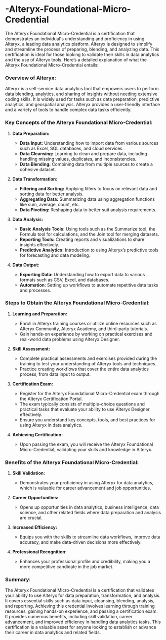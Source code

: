 # -Alteryx-Foundational-Micro-Credential
The Alteryx Foundational Micro-Credential is a certification that demonstrates an individual's understanding and proficiency in using Alteryx, a leading data analytics platform. Alteryx is designed to simplify and streamline the process of preparing, blending, and analyzing data. This certification is ideal for those looking to validate their skills in data analytics and the use of Alteryx tools. Here’s a detailed explanation of what the Alteryx Foundational Micro-Credential entails:

### Overview of Alteryx:

Alteryx is a self-service data analytics tool that empowers users to perform data blending, analytics, and sharing of insights without needing extensive coding skills. It is widely used for tasks such as data preparation, predictive analytics, and geospatial analysis. Alteryx provides a user-friendly interface and a variety of tools to handle complex data tasks efficiently.

### Key Concepts of the Alteryx Foundational Micro-Credential:

1. **Data Preparation:**
   - **Data Input:** Understanding how to import data from various sources such as Excel, SQL databases, and cloud services.
   - **Data Cleansing:** Learning to clean and prepare data, including handling missing values, duplicates, and inconsistencies.
   - **Data Blending:** Combining data from multiple sources to create a cohesive dataset.

2. **Data Transformation:**
   - **Filtering and Sorting:** Applying filters to focus on relevant data and sorting data for better analysis.
   - **Aggregating Data:** Summarizing data using aggregation functions like sum, average, count, etc.
   - **Data Pivoting:** Reshaping data to better suit analysis requirements.

3. **Data Analysis:**
   - **Basic Analysis Tools:** Using tools such as the Summarize tool, the Formula tool for calculations, and the Join tool for merging datasets.
   - **Reporting Tools:** Creating reports and visualizations to share insights effectively.
   - **Predictive Analytics:** Introduction to using Alteryx’s predictive tools for forecasting and data modeling.

4. **Data Output:**
   - **Exporting Data:** Understanding how to export data to various formats such as CSV, Excel, and databases.
   - **Automation:** Setting up workflows to automate repetitive data tasks and processes.

### Steps to Obtain the Alteryx Foundational Micro-Credential:

1. **Learning and Preparation:**
   - Enroll in Alteryx training courses or utilize online resources such as Alteryx Community, Alteryx Academy, and third-party tutorials.
   - Gain hands-on experience by working on practical exercises and real-world data problems using Alteryx Designer.

2. **Skill Assessment:**
   - Complete practical assessments and exercises provided during the training to test your understanding of Alteryx tools and techniques.
   - Practice creating workflows that cover the entire data analytics process, from data input to output.

3. **Certification Exam:**
   - Register for the Alteryx Foundational Micro-Credential exam through the Alteryx Certification Portal.
   - The exam typically consists of multiple-choice questions and practical tasks that evaluate your ability to use Alteryx Designer effectively.
   - Ensure you understand key concepts, tools, and best practices for using Alteryx in data analytics.

4. **Achieving Certification:**
   - Upon passing the exam, you will receive the Alteryx Foundational Micro-Credential, validating your skills and knowledge in Alteryx.

### Benefits of the Alteryx Foundational Micro-Credential:

1. **Skill Validation:**
   - Demonstrates your proficiency in using Alteryx for data analytics, which is valuable for career advancement and job opportunities.
   
2. **Career Opportunities:**
   - Opens up opportunities in data analytics, business intelligence, data science, and other related fields where data preparation and analysis are crucial.

3. **Increased Efficiency:**
   - Equips you with the skills to streamline data workflows, improve data accuracy, and make data-driven decisions more effectively.

4. **Professional Recognition:**
   - Enhances your professional profile and credibility, making you a more competitive candidate in the job market.

### Summary:

The Alteryx Foundational Micro-Credential is a certification that validates your ability to use Alteryx for data preparation, transformation, and analysis. It covers essential skills such as data input, cleansing, blending, analysis, and reporting. Achieving this credential involves learning through training resources, gaining hands-on experience, and passing a certification exam. It provides numerous benefits, including skill validation, career advancement, and improved efficiency in handling data analytics tasks. This certification is a valuable asset for anyone looking to establish or advance their career in data analytics and related fields.
